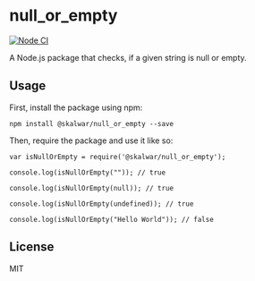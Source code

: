 # null_or_empty

[![Node CI](https://github.com/fill-tarkovich/null_or_empty/actions/workflows/main.yml/badge.svg?branch=master)](https://github.com/fill-tarkovich/null_or_empty/actions/workflows/main.yml)

A Node.js package that checks, if a given string is null or empty.

## Usage

First, install the package using npm:

    npm install @skalwar/null_or_empty --save

Then, require the package and use it like so:

    var isNullOrEmpty = require('@skalwar/null_or_empty');

    console.log(isNullOrEmpty("")); // true

    console.log(isNullOrEmpty(null)); // true

    console.log(isNullOrEmpty(undefined)); // true

    console.log(isNullOrEmpty("Hello World")); // false

## License

MIT
